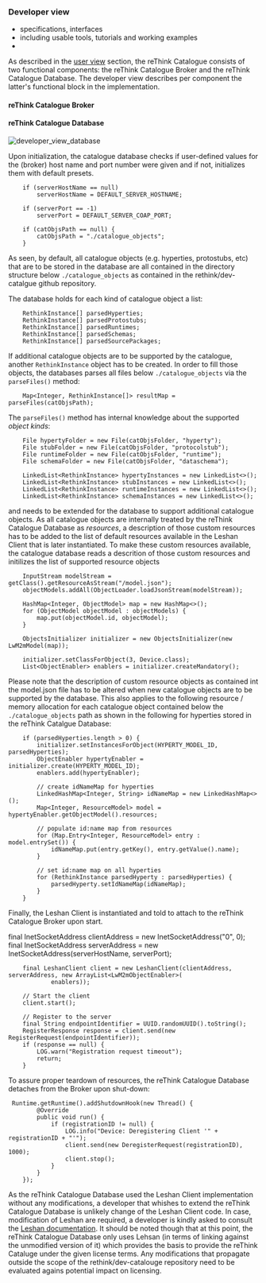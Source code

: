 ### Developer view
* specifications, interfaces
* including usable tools, tutorials and working examples
* 


As described in the [user view](./user_view.md) section, the reThink Catalogue consists of two functional components: the reThink Catalogue Broker and the reThink Catalogue Database.  The developer view describes per component the latter's functional block in the implementation.


#### reThink Catalogue Broker




#### reThink Catalogue Database

![developer_view_database](https://github.com/reTHINK-project/dev-catalogue/blob/master/doc/internals/catalogue-developer-view-database.png)


Upon initialization, the catalogue database checks if user-defined values for the (broker) host name and port number were given and if not, initializes them with default presets.

        if (serverHostName == null)
            serverHostName = DEFAULT_SERVER_HOSTNAME;

        if (serverPort == -1)
            serverPort = DEFAULT_SERVER_COAP_PORT;

        if (catObjsPath == null) {
            catObjsPath = "./catalogue_objects";
        }

As seen, by default, all catalogue objects (e.g. hyperties, protostubs, etc) that are to be stored in the database are all contained in the directory structure below ```./catalogue_objects``` as contained in the rethink/dev-catalgue github repository.

The database holds for each kind of catalogue object a list:

        RethinkInstance[] parsedHyperties;
        RethinkInstance[] parsedProtostubs;
        RethinkInstance[] parsedRuntimes;
        RethinkInstance[] parsedSchemas;
        RethinkInstance[] parsedSourcePackages;

If additional catalogue objects are to be supported by the catalogue, another ```RethinkInstance``` object has to be created.  In order to fill those objects, the databases parses all files below ```./catalogue_objects``` via the ```parseFiles()``` method:

        Map<Integer, RethinkInstance[]> resultMap = parseFiles(catObjsPath);

The ```parseFiles()``` method has internal knowledge about the supported *object kinds*:

        File hypertyFolder = new File(catObjsFolder, "hyperty");
        File stubFolder = new File(catObjsFolder, "protocolstub");
        File runtimeFolder = new File(catObjsFolder, "runtime");
        File schemaFolder = new File(catObjsFolder, "dataschema");
        
        LinkedList<RethinkInstance> hypertyInstances = new LinkedList<>();
        LinkedList<RethinkInstance> stubInstances = new LinkedList<>();
        LinkedList<RethinkInstance> runtimeInstances = new LinkedList<>();
        LinkedList<RethinkInstance> schemaInstances = new LinkedList<>();

and needs to be extended for the database to support additional catalogue objects.  As all catalogue objects are internally treated by the reThink Catalogue Database as *resources*, a description of those custom resources has to be added to the list of default resources available in the Leshan Client that is later instantiated.  To make these custom resources available, the catalogue database reads a descrition of those custom resources and initilizes the list of supported resource objects

        InputStream modelStream = getClass().getResourceAsStream("/model.json");
        objectModels.addAll(ObjectLoader.loadJsonStream(modelStream));
        
        HashMap<Integer, ObjectModel> map = new HashMap<>();
        for (ObjectModel objectModel : objectModels) {
            map.put(objectModel.id, objectModel);
        }
        
        ObjectsInitializer initializer = new ObjectsInitializer(new LwM2mModel(map));
        
        initializer.setClassForObject(3, Device.class);
        List<ObjectEnabler> enablers = initializer.createMandatory();

Please note that the description of custom resource objects as contained int the model.json file has to be altered when new catalogue objects are to be supported by the database.  This also applies to the following resource / memory allocation for each catalogue object contained below the ```./catalogue_objects``` path as shown in the following for hyperties stored in the reThink Catalgue Database:

        if (parsedHyperties.length > 0) {
            initializer.setInstancesForObject(HYPERTY_MODEL_ID, parsedHyperties);
            ObjectEnabler hypertyEnabler = initializer.create(HYPERTY_MODEL_ID);
            enablers.add(hypertyEnabler);

            // create idNameMap for hyperties
            LinkedHashMap<Integer, String> idNameMap = new LinkedHashMap<>();
            Map<Integer, ResourceModel> model = hypertyEnabler.getObjectModel().resources;

            // populate id:name map from resources
            for (Map.Entry<Integer, ResourceModel> entry : model.entrySet()) {
                idNameMap.put(entry.getKey(), entry.getValue().name);
            }

            // set id:name map on all hyperties
            for (RethinkInstance parsedHyperty : parsedHyperties) {
                parsedHyperty.setIdNameMap(idNameMap);
            }
        }

Finally, the Leshan Client is instantiated and told to attach to the reThink Catalogue Broker upon start.  

 final InetSocketAddress clientAddress = new InetSocketAddress("0", 0);
        final InetSocketAddress serverAddress = new InetSocketAddress(serverHostName, serverPort);

        final LeshanClient client = new LeshanClient(clientAddress, serverAddress, new ArrayList<LwM2mObjectEnabler>(
                enablers));

        // Start the client
        client.start();

        // Register to the server
        final String endpointIdentifier = UUID.randomUUID().toString();
        RegisterResponse response = client.send(new RegisterRequest(endpointIdentifier));
        if (response == null) {
            LOG.warn("Registration request timeout");
            return;
        }

To assure proper teardown of resources, the reThink Catalogue Database detaches from the Broker upon shut-down:

     Runtime.getRuntime().addShutdownHook(new Thread() {
            @Override
            public void run() {
                if (registrationID != null) {
                    LOG.info("Device: Deregistering Client '" + registrationID + "'");
                    client.send(new DeregisterRequest(registrationID), 1000);
                    client.stop();
                }
            }
        });


As the reThink Catalogue Database used the Leshan Client implementation without any modifications, a developer that whishes to extend the reThink Catalogue Database is unlikely change of the Leshan Client code.  In case, modification of Leshan are required, a developer is kindly asked to consult the [Leshan documentation](https://github.com/eclipse/leshan).  It should be noted though that at this point, the reThink Catalogue Database only uses Lehsan (in terms of linking against the unmodified version of it) which provides the basis to provide the reThink Cataluge under the given license terms.  Any modifications that propagate outside the scope of the rethink/dev-catalouge repository need to be evaluated agains potential impact on licensing.

